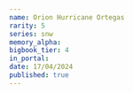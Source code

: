 ```yaml
---
name: Orion Hurricane Ortegas
rarity: 5
series: snw
memory_alpha:
bigbook_tier: 4
in_portal:
date: 17/04/2024
published: true
---
```



